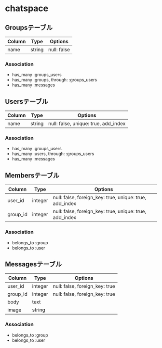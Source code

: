 # chatspace

## Groupsテーブル

|Column|Type|Options|
|------|----|-------|
|name|string|null: false|

### Association
- has_many :groups_users
- has_many :groups, through: :groups_users
- has_many :messages

## Usersテーブル

|Column|Type|Options|
|------|----|-------|
|name|string|null: false, unique: true, add_index|

### Association
- has_many :groups_users
- has_many :users, through: :groups_users
- has_many :messages

## Membersテーブル

|Column|Type|Options|
|------|----|-------|
|user_id|integer|null: false, foreign_key: true, unique: true, add_index|
|group_id|integer|null: false, foreign_key: true, unique: true, add_index|

### Association
- belongs_to :group
- belongs_to :user

## Messagesテーブル

|Column|Type|Options|
|------|----|-------|
|user_id|integer|null: false, foreign_key: true|
|group_id|integer|null: false, foreign_key: true|
|body|text||
|image|string||

### Association
- belongs_to :group
- belongs_to :user
